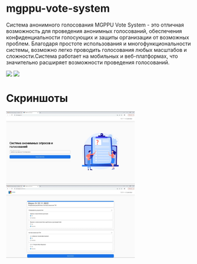 # mgppu-vote-system

Система анонимного голосования MGPPU Vote System - это отличная возможность для проведения анонимных голосований, обеспечения конфиденциальности голосующих и защиты организации от возможных проблем. Благодаря простоте использования и многофункциональности системы, возможно легко проводить голосования любых масштабов и сложности.Система работает на мобильных и веб-платформах, что значительно расширяет возможности проведения голосований.


<p float="left">
  <a href="https://youtu.be/MguP7CNFeSA"><img src="https://lavender.edu.vn/wp-content/uploads/2020/04/Lavender_Channel_Youtube.png" width="128" /></a>
   <a href="https://vote.mgppu.ru" width="128" /><img src="https://sun9-15.userapi.com/impg/3nhQmzaM4Cb7nptDd_4rT9Pi765CUgBpNpU26Q/TIQO-S46CjU.jpg?size=977x317&quality=96&sign=0b12b0a4dd25db8933d1d50e569f519b&type=album" width="128" /></a>
</p>

# Скриншоты
<p float="left">
<p float="left">
  <img src="https://raw.githubusercontent.com/NoshinDev/mgppu-vote-system/main/assets/main.jpg" width="350" />
  <img src="https://raw.githubusercontent.com/NoshinDev/mgppu-vote-system/main/assets/form.jpg" width="350" />

 </p>




